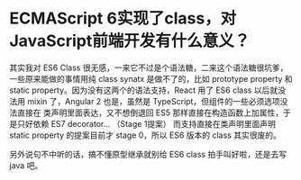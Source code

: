 # ECMAScript 6实现了class，对JavaScript前端开发有什么意义？

其实我对 ES6 Class 很无感，一来它不过是个语法糖，二来这个语法糖很坑爹，一些原来能做的事情用纯 class synatx 是做不了的，比如 prototype property 和 static property。因为没有这两个的语法支持，React 用了 ES6 class 以后就没法用 mixin 了，Angular 2 也是，虽然是 TypeScript，但组件的一些必须选项没法直接在 类声明里面表达，又不想倒退回 ES5 那样直接在构造函数上加属性，于是只好依赖 ES7 decorator... （Stage 1提案） 而支持直接在类声明里面声明 static property 的提案目前才 stage 0，所以 ES6 版本的 class 其实很废的。  

另外说句不中听的话，搞不懂原型继承就别给 ES6 class 拍手叫好啦，还是去写 java 吧。